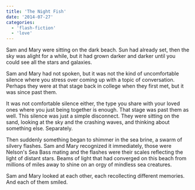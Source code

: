 ```yaml
---
title: 'The Night Fish'
date: '2014-07-27'
categories:
  - 'flash-fiction'
  - 'love'
---
```


Sam and Mary were sitting on the dark beach. Sun had already set, then the sky
was alight for a while, but it had grown darker and darker until you could see
all the stars and galaxies.

<!-- truncate -->

Sam and Mary had not spoken, but it was not the kind of uncomfortable silence
where you stress over coming up with a topic of conversation. Perhaps they were
at that stage back in college when they first met, but it was since past them.

It was not comfortable silence either, the type you share with your loved ones
where you just being together is enough. That stage was past them as well. This
silence was just a simple disconnect. They were sitting on the sand, looking at
the sky and the crashing waves, and thinking about something else. Separately.

Then suddenly something began to shimmer in the sea brine, a swarm of silvery
flashes. Sam and Mary recognized it immediately, those were Nelson's Sea Bass
mating and the flashes were their scales reflecting the light of distant stars.
Beams of light that had converged on this beach from millions of miles away to
shine on an orgy of mindless sea creatures.

Sam and Mary looked at each other, each recollecting different memories. And
each of them smiled.
